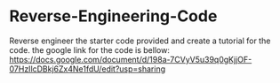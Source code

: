 # Reverse-Engineering-Code
Reverse engineer the starter code provided and create a tutorial for the code.
the google link for the code is bellow:
 https://docs.google.com/document/d/198a-7CVyV5u39q0gKjjOF-07HzIlcDBkj6Zx4Ne1fdU/edit?usp=sharing
